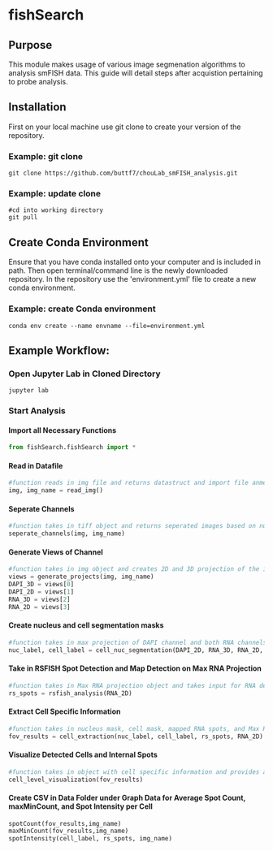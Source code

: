 # fishSearch
## Purpose 
This module makes usage of various image segmenation algorithms to analysis smFISH data. This guide will detail steps after acquistion pertaining to probe analysis. 

## Installation 
First on your local machine use git clone to create your version of the repository. 

### Example: git clone
```
git clone https://github.com/buttf7/chouLab_smFISH_analysis.git
```

### Example: update clone
```
#cd into working directory
git pull
```

## Create Conda Environment
Ensure that you have conda installed onto your computer and is included in path. Then open terminal/command line is the newly downloaded repository. In the repository use the 'environment.yml' file to create a new conda environment.

### Example: create Conda environment
```
conda env create --name envname --file=environment.yml
```

## Example Workflow:

### Open Jupyter Lab in Cloned Directory
```
jupyter lab
```

### Start Analysis
#### Import all Necessary Functions
``` python
from fishSearch.fishSearch import *
```

#### Read in Datafile
``` python
#function reads in img file and returns datastruct and import file anme
img, img_name = read_img()
```

#### Seperate Channels
``` python
#function takes in tiff object and returns seperated images based on number of channels
seperate_channels(img, img_name)
```

#### Generate Views of Channel
``` python
#function takes in img object and creates 2D and 3D projection of the image stack
views = generate_projects(img, img_name)
DAPI_3D = views[0]
DAPI_2D = views[1]
RNA_3D = views[2]
RNA_2D = views[3]
```

#### Create nucleus and cell segmentation masks
``` python
#function takes in max projection of DAPI channel and both RNA channels - diameter and threshold are last two variables respectively
nuc_label, cell_label = cell_nuc_segmentation(DAPI_2D, RNA_3D, RNA_2D, 100, 40)
```

#### Take in RSFISH Spot Detection and Map Detection on Max RNA Projection
``` python
#function takes in Max RNA projection object and takes input for RNA detection for RSFISH. Returns object for mapped RNA
rs_spots = rsfish_analysis(RNA_2D)
```

#### Extract Cell Specific Information 
``` python
#function takes in nucleus mask, cell mask, mapped RNA spots, and Max RNA Projection. Returns object that contains cell specific information. 
fov_results = cell_extraction(nuc_label, cell_label, rs_spots, RNA_2D)
```

#### Visualize Detected Cells and Internal Spots
``` python
#function takes in object with cell specific information and provides all detected cells and mapped spots
cell_level_visualization(fov_results)
```

#### Create CSV in Data Folder under Graph Data for Average Spot Count, maxMinCount, and Spot Intensity per Cell
``` python
spotCount(fov_results,img_name)
maxMinCount(fov_results,img_name)
spotIntensity(cell_label, rs_spots, img_name)
```
